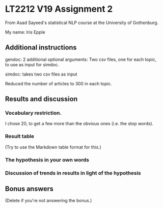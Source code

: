 # LT2212 V19 Assignment 2

From Asad Sayeed's statistical NLP course at the University of Gothenburg.

My name: Iris Epple

## Additional instructions

gendoc: 
2 additional optional arguments: Two csv files, one for each topic, to use as input for simdoc.

simdoc: takes two csv files as input

Reduced the number of articles to 300 in each topic.


## Results and discussion



### Vocabulary restriction.

I chose 20, to get a few more than the obvious ones (i.e. the stop words).

### Result table

(Try to use the Markdown table format for this.)

### The hypothesis in your own words

### Discussion of trends in results in light of the hypothesis

## Bonus answers

(Delete if you're not answering the bonus.)

